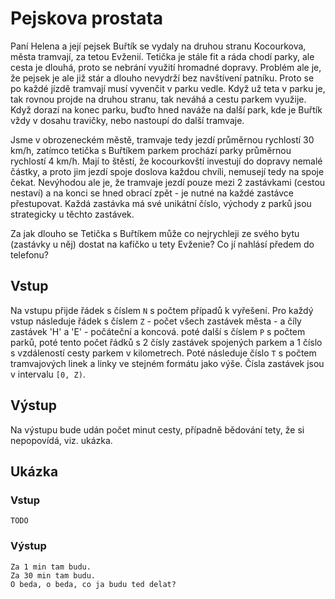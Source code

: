 # Pejskova prostata

Paní Helena a její pejsek Buřtík se vydaly na druhou stranu Kocourkova, města tramvají, za tetou Evženií. Tetička je stále fit a ráda chodí parky, ale cesta je dlouhá, proto se nebrání využití hromadné dopravy. Problém ale je, že pejsek je ale již stár a dlouho nevydrží bez navštívení patníku. Proto se po každé jízdě tramvají musí vyvenčit v parku vedle. Když už teta v parku je, tak rovnou projde na druhou stranu, tak neváhá a cestu parkem využije. Když dorazí na konec parku, buďto hned naváže na další park, kde je Buřtík vždy v dosahu travičky, nebo nastoupí do další tramvaje.

Jsme v obrozeneckém městě, tramvaje tedy jezdí průměrnou rychlostí 30 km/h, zatímco tetička s Buřtíkem parkem prochází parky průměrnou rychlostí 4 km/h. Mají to štěstí, že kocourkovští investují do dopravy nemalé částky, a proto jim jezdí spoje doslova každou chvíli, nemusejí tedy na spoje čekat. Nevýhodou ale je, že tramvaje jezdí pouze mezi 2 zastávkami (cestou nestaví) a na konci se hned obrací zpět - je nutné na každé zastávce přestupovat. Každá zastávka má své unikátní číslo, východy z parků jsou strategicky u těchto zastávek.

Za jak dlouho se Tetička s Buřtíkem může co nejrychleji ze svého bytu (zastávky u něj) dostat na kafíčko u tety Evženie? Co jí nahlásí předem do telefonu?

## Vstup
Na vstupu přijde řádek s číslem `N` s počtem případů k vyřešení.
Pro každý vstup následuje řádek s číslem `Z` - počet všech zastávek města - a číly zastávek 'H' a 'E' - počáteční a koncová.
poté další s číslem `P` s počtem parků, poté tento počet řádků s 2 čísly zastávek spojených parkem a 1 číslo s vzdáleností cesty parkem v kilometrech.
Poté následuje číslo `T` s počtem tramvajových linek a linky ve stejném formátu jako výše.
Čísla zastávek jsou v intervalu `[0, Z)`.

## Výstup
Na výstupu bude udán počet minut cesty, případně bědování tety, že si nepopovídá, viz. ukázka.

## Ukázka
### Vstup
```
TODO
```

### Výstup
```
Za 1 min tam budu.
Za 30 min tam budu.
O beda, o beda, co ja budu ted delat?
```
